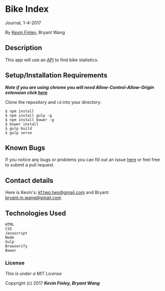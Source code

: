 # Bike Index

 Journal, 1-4-2017

 By [Kevin Finley](http://www.kfinley.com), Bryant Wang

## Description

This app will use an [API](https://bikeindex.org/documentation/api_v3) to find bike statistics.

## Setup/Installation Requirements

***Note if you are using chrome you will need Allow-Control-Allow-Origin extension click [here](https://chrome.google.com/webstore/detail/allow-control-allow-origi/nlfbmbojpeacfghkpbjhddihlkkiljbi?hl=en)***

Clone the repository and `cd` into your directory:
```
$ npm install
$ npm install gulp -g
$ npm install bower -g
$ bower install
$ gulp build
$ gulp serve
```

## Known Bugs

If you notice any bugs or problems you can fill out an issue [here](http://www.github.com/kftwotwo/bike_index/issue) or feel free to submit a pull request.

## Contact details
Here is Kevin's: kf.two.two@gmail.com and Bryant: bryant.m.wang@gmail.com

## Technologies Used
```
HTML
CSS
Javascript
Node
Gulp
Browserify
Bower
```
### License

*This is under a MIT License*

Copyright (c) 2017 **_Kevin Finley, Bryant Wang_**
